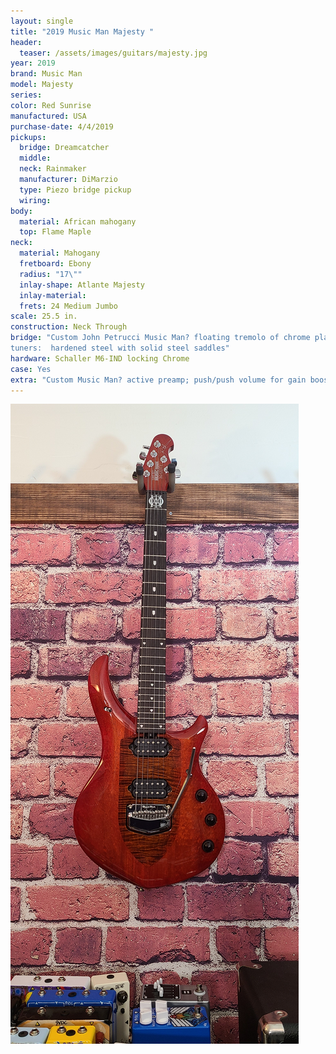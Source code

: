 ```yaml
---
layout: single
title: "2019 Music Man Majesty "
header:
  teaser: /assets/images/guitars/majesty.jpg
year: 2019
brand: Music Man
model: Majesty
series: 
color: Red Sunrise
manufactured: USA
purchase-date: 4/4/2019
pickups:
  bridge: Dreamcatcher
  middle: 
  neck: Rainmaker
  manufacturer: DiMarzio
  type: Piezo bridge pickup
  wiring: 
body:
  material: African mahogany
  top: Flame Maple
neck:
  material: Mahogany
  fretboard: Ebony
  radius: "17\""
  inlay-shape: Atlante Majesty
  inlay-material: 
  frets: 24 Medium Jumbo
scale: 25.5 in.
construction: Neck Through
bridge: "Custom John Petrucci Music Man? floating tremolo of chrome plated
tuners:  hardened steel with solid steel saddles"
hardware: Schaller M6-IND locking Chrome
case: Yes
extra: "Custom Music Man? active preamp; push/push volume for gain boost, 500kohm push/push passive tone for custom 2 pickup configurations - .022‘F tone capacitor.  3-way toggle pickup selector, with custom center position configuration; 3-way toggle piezo/magnetic selector, momentary mono/stereo output knob (Piezo Volume)"
---
```


![header](/assets/images/guitars/majesty.jpg)

